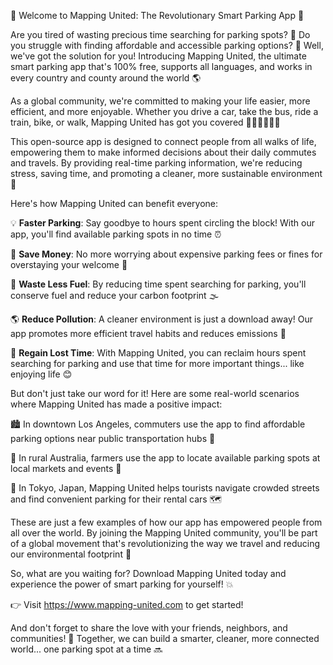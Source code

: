 🌟 Welcome to Mapping United: The Revolutionary Smart Parking App 🌟

Are you tired of wasting precious time searching for parking spots? 💭 Do you struggle with finding affordable and accessible parking options? 🤔 Well, we've got the solution for you! Introducing Mapping United, the ultimate smart parking app that's 100% free, supports all languages, and works in every country and county around the world 🌎

As a global community, we're committed to making your life easier, more efficient, and more enjoyable. Whether you drive a car, take the bus, ride a train, bike, or walk, Mapping United has got you covered 🚗🚌🚂🛴️🚶‍♀️

This open-source app is designed to connect people from all walks of life, empowering them to make informed decisions about their daily commutes and travels. By providing real-time parking information, we're reducing stress, saving time, and promoting a cleaner, more sustainable environment 🌟

Here's how Mapping United can benefit everyone:

💡 **Faster Parking**: Say goodbye to hours spent circling the block! With our app, you'll find available parking spots in no time ⏰

💸 **Save Money**: No more worrying about expensive parking fees or fines for overstaying your welcome 🤑

🚗 **Waste Less Fuel**: By reducing time spent searching for parking, you'll conserve fuel and reduce your carbon footprint 🌫️

🌎 **Reduce Pollution**: A cleaner environment is just a download away! Our app promotes more efficient travel habits and reduces emissions 🌟

💪 **Regain Lost Time**: With Mapping United, you can reclaim hours spent searching for parking and use that time for more important things... like enjoying life 😊

But don't just take our word for it! Here are some real-world scenarios where Mapping United has made a positive impact:

🏙️ In downtown Los Angeles, commuters use the app to find affordable parking options near public transportation hubs 🚌

🌳 In rural Australia, farmers use the app to locate available parking spots at local markets and events 🎈

🚂 In Tokyo, Japan, Mapping United helps tourists navigate crowded streets and find convenient parking for their rental cars 🗺️

These are just a few examples of how our app has empowered people from all over the world. By joining the Mapping United community, you'll be part of a global movement that's revolutionizing the way we travel and reducing our environmental footprint 🌟

So, what are you waiting for? Download Mapping United today and experience the power of smart parking for yourself! 💥

👉 Visit https://www.mapping-united.com to get started!

And don't forget to share the love with your friends, neighbors, and communities! 🤩 Together, we can build a smarter, cleaner, more connected world... one parking spot at a time 🔜
